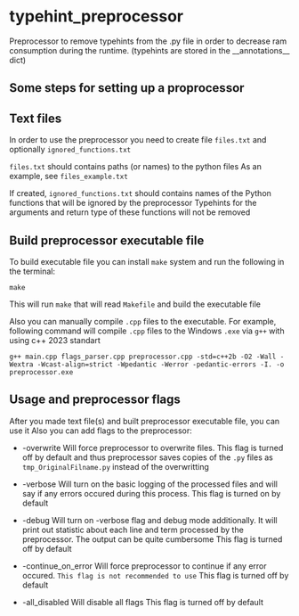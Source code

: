 # typehint_preprocessor

Preprocessor to remove typehints from the .py file in order to decrease ram consumption during the runtime. (typehints are stored in the \_\_annotations\_\_ dict)

Some steps for setting up a proprocessor
----------------------

Text files
----------------------

In order to use the preprocessor you need to create file `files.txt` and optionally `ignored_functions.txt`
    
`files.txt` should contains paths (or names) to the python files
As an example, see `files_example.txt`

If created, `ignored_functions.txt` should contains names of the Python functions that will be ignored by the preprocessor
Typehints for the arguments and return type of these functions will not be removed

Build preprocessor executable file
----------------------

To build executable file you can install `make` system and run the following in the terminal:

    make

This will run `make` that will read `Makefile` and build the executable file

Also you can manually compile `.cpp` files to the executable.
For example, following command will compile `.cpp` files to the Windows `.exe` via `g++` with using c++ 2023 standart

    g++ main.cpp flags_parser.cpp preprocessor.cpp -std=c++2b -O2 -Wall -Wextra -Wcast-align=strict -Wpedantic -Werror -pedantic-errors -I. -o preprocessor.exe

Usage and preprocessor flags
----------------------

After you made text file(s) and built preprocessor executable file, you can use it
Also you can add flags to the preprocessor:

- -overwrite Will force preprocessor to overwrite files.
This flag is turned off by default and thus preprocessor saves copies of the `.py` files as `tmp_OriginalFilname.py` instead of the overwritting

- -verbose Will turn on the basic logging of the processed files and will say if any errors occured during this process.
This flag is turned on by default

- -debug Will turn on -verbose flag and debug mode additionally. It will print out statistic about
each line and term processed by the preprocessor. The output can be quite cumbersome
This flag is turned off by default

- -continue_on_error Will force preprocessor to continue if any error occured. `This flag is not recommended to use`
This flag is turned off by default

- -all_disabled Will disable all flags
This flag is turned off by default
